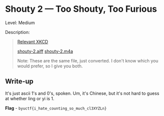 # Shouty 2 — Too Shouty, Too Furious
Level: Medium

Description:
> [Relevant XKCD](https://xkcd.com/257/)
>
> [shouty-2.aiff](./shouty-2.aiff) [shouty-2.m4a](./shouty-2.m4a)
>
> Note: These are the same file, just converted. I don't know which you
> would prefer, so I give you both.

## Write-up
It's just ascii 1's and 0's, spoken. Um, it's Chinese, but it's not hard
to guess at whether ling or yi is 1.

**Flag** - `byuctf{i_hate_counting_so_much_cl3XYZLn}`